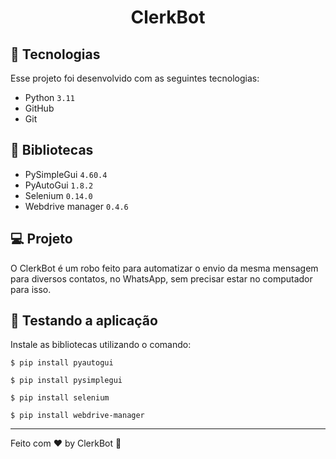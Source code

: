 <h1 align="center">
ClerkBot
</h1>

## 🚀 Tecnologias

Esse projeto foi desenvolvido com as seguintes tecnologias:

- Python   `3.11`
- GitHub
- Git

## 🔖 Bibliotecas

- PySimpleGui `4.60.4`
- PyAutoGui   `1.8.2`
- Selenium    `0.14.0`
- Webdrive manager  `0.4.6`
  

## 💻 Projeto

O ClerkBot é um robo feito para automatizar o envio da mesma mensagem para diversos contatos, no WhatsApp, sem precisar estar no computador para isso.

## :memo: Testando a aplicação

Instale as bibliotecas utilizando o comando:

```
$ pip install pyautogui
```
```
$ pip install pysimplegui
```
```
$ pip install selenium
```
```
$ pip install webdrive-manager
```

---

Feito com ♥ by ClerkBot :wave:

 
